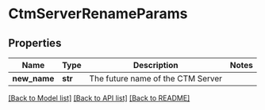 # CtmServerRenameParams

## Properties
Name | Type | Description | Notes
------------ | ------------- | ------------- | -------------
**new_name** | **str** | The future name of the CTM Server | 

[[Back to Model list]](../README.md#documentation-for-models) [[Back to API list]](../README.md#documentation-for-api-endpoints) [[Back to README]](../README.md)

